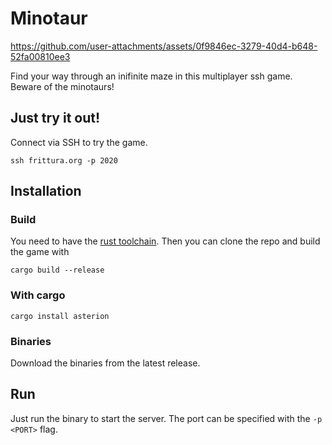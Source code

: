 # Minotaur



https://github.com/user-attachments/assets/0f9846ec-3279-40d4-b648-52fa00810ee3




Find your way through an inifinite maze in this multiplayer ssh game. Beware of the minotaurs!

## Just try it out!

Connect via SSH to try the game.

```
ssh frittura.org -p 2020
```

## Installation

### Build

You need to have the [rust toolchain](https://www.rust-lang.org/tools/install). Then you can clone the repo and build the game with

`cargo build --release`

### With cargo

`cargo install asterion`

### Binaries

Download the binaries from the latest release.

## Run

Just run the binary to start the server. The port can be specified with the `-p <PORT>` flag.